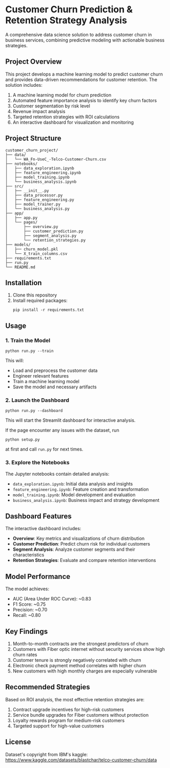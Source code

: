 # Customer Churn Prediction & Retention Strategy Analysis

A comprehensive data science solution to address customer churn in business services, combining predictive modeling with actionable business strategies.

## Project Overview

This project develops a machine learning model to predict customer churn and provides data-driven recommendations for customer retention. The solution includes:

1. A machine learning model for churn prediction
2. Automated feature importance analysis to identify key churn factors
3. Customer segmentation by risk level
4. Revenue impact analysis
5. Targeted retention strategies with ROI calculations
6. An interactive dashboard for visualization and monitoring

## Project Structure

```
customer_churn_project/
├── data/
│   └── WA_Fn-UseC_-Telco-Customer-Churn.csv
├── notebooks/
│   ├── data_exploration.ipynb
│   ├── feature_engineering.ipynb
│   ├── model_training.ipynb
│   └── business_analysis.ipynb
├── src/
│   ├── __init__.py
│   ├── data_processor.py
│   ├── feature_engineering.py
│   ├── model_trainer.py
│   └── business_analysis.py
├── app/
│   ├── app.py
│   └── pages/
│       ├── overview.py
│       ├── customer_prediction.py
│       ├── segment_analysis.py
│       └── retention_strategies.py
├── models/
│   ├── churn_model.pkl
│   └── X_train_columns.csv
├── requirements.txt
├── run.py
└── README.md
```

## Installation

1. Clone this repository
2. Install required packages:
   ```
   pip install -r requirements.txt
   ```

## Usage

### 1. Train the Model

```
python run.py --train
```

This will:
- Load and preprocess the customer data
- Engineer relevant features
- Train a machine learning model
- Save the model and necessary artifacts

### 2. Launch the Dashboard

```
python run.py --dashboard
```

This will start the Streamlit dashboard for interactive analysis.

If the page encounter any issues with the dataset, run 
```
python setup.py
```
at first and call `run.py` for next times.

### 3. Explore the Notebooks

The Jupyter notebooks contain detailed analysis:

- `data_exploration.ipynb`: Initial data analysis and insights
- `feature_engineering.ipynb`: Feature creation and transformation
- `model_training.ipynb`: Model development and evaluation
- `business_analysis.ipynb`: Business impact and strategy development

## Dashboard Features

The interactive dashboard includes:

- **Overview**: Key metrics and visualizations of churn distribution
- **Customer Prediction**: Predict churn risk for individual customers
- **Segment Analysis**: Analyze customer segments and their characteristics
- **Retention Strategies**: Evaluate and compare retention interventions

## Model Performance

The model achieves:
- AUC (Area Under ROC Curve): ~0.83
- F1 Score: ~0.75
- Precision: ~0.70
- Recall: ~0.80

## Key Findings

1. Month-to-month contracts are the strongest predictors of churn
2. Customers with Fiber optic internet without security services show high churn rates
3. Customer tenure is strongly negatively correlated with churn
4. Electronic check payment method correlates with higher churn
5. New customers with high monthly charges are especially vulnerable

## Recommended Strategies

Based on ROI analysis, the most effective retention strategies are:

1. Contract upgrade incentives for high-risk customers
2. Service bundle upgrades for Fiber customers without protection
3. Loyalty rewards program for medium-risk customers
4. Targeted support for high-value customers

## License
Dataset's copyright from IBM's kaggle: https://www.kaggle.com/datasets/blastchar/telco-customer-churn/data